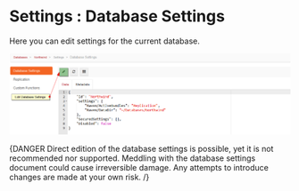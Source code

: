 # Settings : Database Settings

Here you can edit settings for the current database.

![Figure 1. Settings. Database Settings.](images/settings-database_settings-1.png)

{DANGER Direct edition of the database settings is possible, yet it is not recommended nor supported. Meddling with the database settings document could cause irreversible damage. Any attempts to introduce changes are made at your own risk. /}